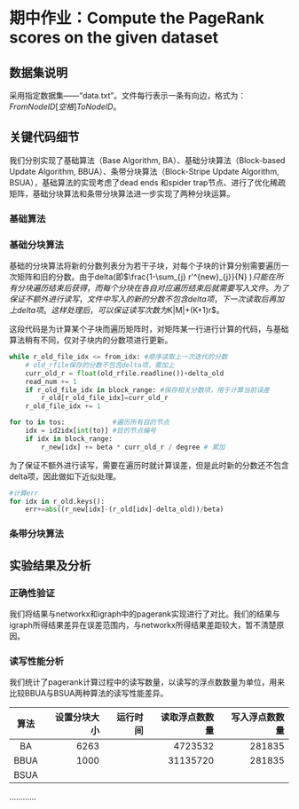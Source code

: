 # 期中作业：Compute the PageRank scores on the given dataset

## 数据集说明

采用指定数据集——“data.txt”。文件每行表示一条有向边，格式为：$FromNodeID[空格]ToNodeID$。

## 关键代码细节

我们分别实现了基础算法（Base Algorithm, BA）、基础分块算法（Block-based Update Algorithm, BBUA）、条带分块算法（Block-Stripe Update Algorithm, BSUA），基础算法的实现考虑了dead ends 和spider trap节点、进行了优化稀疏矩阵，基础分块算法和条带分块算法进一步实现了两种分块运算。

### 基础算法

### 基础分块算法
基础的分块算法将新的分数列表分为若干子块，对每个子块的计算分别需要遍历一次矩阵和旧的分数。由于delta(即$\frac{1-\sum_{j} r'^{new}_{j}}{N} $)只能在所有分块遍历结束后获得，而每个分块在各自对应遍历结束后就需要写入文件。为了保证不额外进行读写，文件中写入的新的分数不包含delta项，下一次读取后再加上delta项。这样处理后，可以保证读写次数为$K|M|+(K+1)r$。

这段代码是为计算某个子块而遍历矩阵时，对矩阵某一行进行计算的代码，与基础算法稍有不同，仅对子块内的分数项进行更新。
```python
while r_old_file_idx <= from_idx: #顺序读取上一次迭代的分数
    # old_rfile保存的分数不包含delta项，需加上
    curr_old_r = float(old_rfile.readline())+delta_old
    read_num += 1
    if r_old_file_idx in block_range: #保存相关分数项，用于计算当前误差
        r_old[r_old_file_idx]=curr_old_r
    r_old_file_idx += 1

for to in tos:            #遍历所有目的节点
    idx = id2idx[int(to)] #目的节点编号
    if idx in block_range:
        r_new[idx] += beta * curr_old_r / degree # 累加
```

为了保证不额外进行读写，需要在遍历时就计算误差，但是此时新的分数还不包含delta项，因此做如下近似处理。
```python
#计算err       
for idx in r_old.keys():
    err+=abs((r_new[idx]-(r_old[idx]-delta_old))/beta)
```

### 条带分块算法


## 实验结果及分析

### 正确性验证

我们将结果与networkx和igraph中的pagerank实现进行了对比。我们的结果与igraph所得结果差异在误差范围内，与networkx所得结果差距较大，暂不清楚原因。

### 读写性能分析

我们统计了pagerank计算过程中的读写数量，以读写的浮点数数量为单位，用来比较BBUA与BSUA两种算法的读写性能差异。

| 算法 	| 设置分块大小 	| 运行时间 	| 读取浮点数数量 	| 写入浮点数数量 	|
|:----:	|-------------:	|---------:	|---------------:	|---------------:	|
|  BA  	|         6263 	|          	|        4723532 	|         281835 	|
| BBUA 	|         1000 	|          	|       31135720 	|         281835 	|
| BSUA 	|              	|          	|                	|                	|

…………